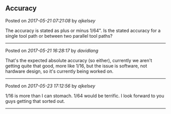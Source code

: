 ## Accuracy
Posted on *2017-05-21 07:21:08* by *ajkelsey*

The accuracy is stated as plus or minus 1/64". Is the stated accuracy for a single tool path or between two parallel tool paths?

---

Posted on *2017-05-21 16:28:17* by *davidlang*

That's the expected absolute accuracy (so either), currently we aren't getting quite that good, more like 1/16, but the issue is software, not hardware design, so it's currently being worked on.

---

Posted on *2017-05-23 17:12:56* by *ajkelsey*

1/16 is more than I can stomach. 1/64 would be terrific. I look forward to you guys getting that sorted out.

---

